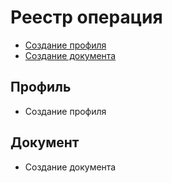 
# Реестр операция
* [Создание профиля](#profile)
* [Создание документа](#document)

## Профиль <a name="profile"></a>

* Создание профиля

## Документ <a name="document"></a>
* Создание документа
